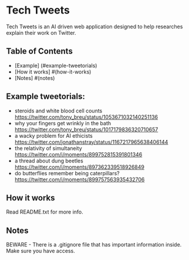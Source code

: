 # Tech Tweets
Tech Tweets is an AI driven web application designed to help researches explain their work on Twitter.

## Table of Contents
* [Example] (#example-tweetorials)
* [How it works] #(how-it-works)
* [Notes] #(notes)


## Example tweetorials:
* steroids and white blood cell counts https://twitter.com/tony_breu/status/1053671032140251136
* why your fingers get wrinkly in the bath https://twitter.com/tony_breu/status/1017179836320710657
* a wacky problem for AI ethicists https://twitter.com/jonathanstray/status/1167217965638406144
* the relativity of simultaneity https://twitter.com/i/moments/899752815391801346
* a thread about dung beetles https://twitter.com/i/moments/897362339518926849
* do butterflies remember being caterpillars? https://twitter.com/i/moments/899757563935432706

## How it works
Read README.txt for more info. 

## Notes
BEWARE - There is a .gitignore file that has important information inside. Make sure you have access.